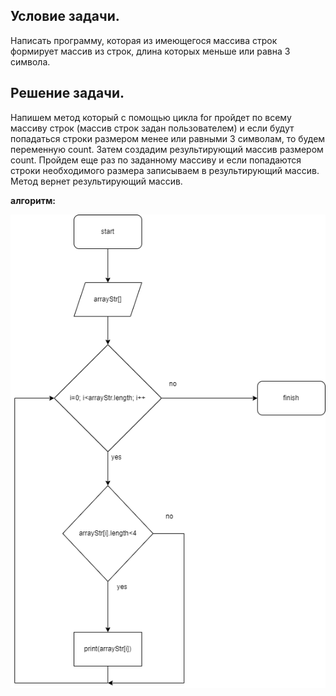 ## Условие задачи.
Написать программу, которая из имеющегося массива строк формирует массив из строк, длина которых меньше или равна 3 символа.

## Решение задачи.
Напишем метод который с помощью цикла for пройдет по всему массиву строк (массив строк задан пользователем) и если будут попадаться строки размером менее или равными 3 символам, то будем переменную count. Затем создадим результирующий массив размером count. Пройдем еще раз по заданному массиву и если попадаются строки необходимого размера записываем в результирующий массив. Метод вернет результирующий массив.     





 **алгоритм:**
  
  
![алгоритм](/algo1.png)
